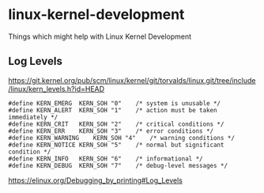 # linux-kernel-development
Things which might help with Linux Kernel Development





## Log Levels

https://git.kernel.org/pub/scm/linux/kernel/git/torvalds/linux.git/tree/include/linux/kern_levels.h?id=HEAD

```
#define KERN_EMERG	KERN_SOH "0"	/* system is unusable */
#define KERN_ALERT	KERN_SOH "1"	/* action must be taken immediately */
#define KERN_CRIT	KERN_SOH "2"	/* critical conditions */
#define KERN_ERR	KERN_SOH "3"	/* error conditions */
#define KERN_WARNING	KERN_SOH "4"	/* warning conditions */
#define KERN_NOTICE	KERN_SOH "5"	/* normal but significant condition */
#define KERN_INFO	KERN_SOH "6"	/* informational */
#define KERN_DEBUG	KERN_SOH "7"	/* debug-level messages */
```

https://elinux.org/Debugging_by_printing#Log_Levels

